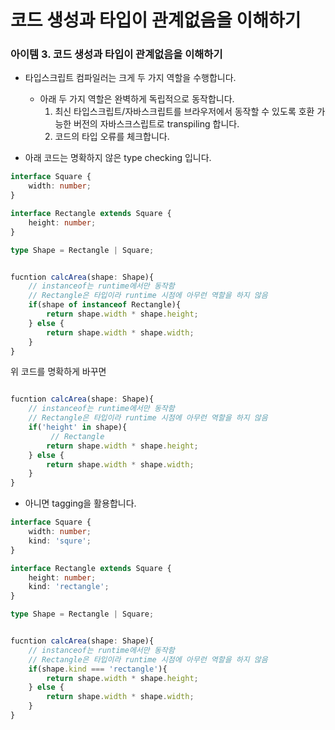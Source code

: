 # 코드 생성과 타입이 관계없음을 이해하기

### 아이템 3. 코드 생성과 타입이 관계없음을 이해하기

- 타입스크립트 컴파일러는 크게 두 가지 역할을 수행합니다.

  - 아래 두 가지 역할은 완벽하게 독립적으로 동작합니다.
    1. 최신 타입스크립트/자바스크립트를 브라우저에서 동작할 수 있도록 호환 가능한 버전의 자바스크스립트로 transpiling 합니다.
    2. 코드의 타입 오류를 체크합니다.

- 아래 코드는 명확하지 않은 type checking 입니다.

```typescript
interface Square {
    width: number;
}

interface Rectangle extends Square {
    height: number;
}

type Shape = Rectangle | Square;


fucntion calcArea(shape: Shape){
    // instanceof는 runtime에서만 동작함
    // Rectangle은 타입이라 runtime 시점에 아무런 역할을 하지 않음
    if(shape of instanceof Rectangle){
        return shape.width * shape.height;
    } else {
        return shape.width * shape.width;
    }
}
```

위 코드를 명확하게 바꾸면

```typescript

fucntion calcArea(shape: Shape){
    // instanceof는 runtime에서만 동작함
    // Rectangle은 타입이라 runtime 시점에 아무런 역할을 하지 않음
    if('height' in shape){
         // Rectangle
        return shape.width * shape.height;
    } else {
        return shape.width * shape.width;
    }
}

```

- 아니면 tagging을 활용합니다.

```typescript
interface Square {
    width: number;
    kind: 'squre';
}

interface Rectangle extends Square {
    height: number;
    kind: 'rectangle';
}

type Shape = Rectangle | Square;


fucntion calcArea(shape: Shape){
    // instanceof는 runtime에서만 동작함
    // Rectangle은 타입이라 runtime 시점에 아무런 역할을 하지 않음
    if(shape.kind === 'rectangle'){
        return shape.width * shape.height;
    } else {
        return shape.width * shape.width;
    }
}
```
